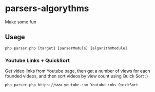 # parsers-algorythms
Make some fun

## Usage
```
php parser.php [target] [parserModule] [algorithmModule]
```

### Youtube Links + QuickSort
Get video links from Youtube page, then get a number of views for each founded videos, and then sort videos by view count using Quick Sort :)

```
php parser.php https://www.youtube.com YoutubeLinks QuickSort
```
